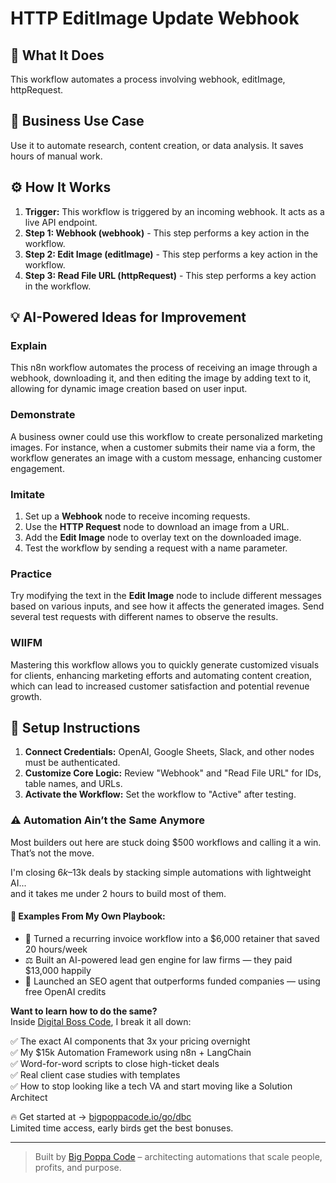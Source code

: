 # HTTP EditImage Update Webhook

## 🚀 What It Does
This workflow automates a process involving webhook, editImage, httpRequest.

## 💼 Business Use Case
Use it to automate research, content creation, or data analysis. It saves hours of manual work.

## ⚙️ How It Works
1.  **Trigger:** This workflow is triggered by an incoming webhook. It acts as a live API endpoint.
2. **Step 1: Webhook (webhook)** - This step performs a key action in the workflow.
3. **Step 2: Edit Image (editImage)** - This step performs a key action in the workflow.
4. **Step 3: Read File URL (httpRequest)** - This step performs a key action in the workflow.

## 💡 AI-Powered Ideas for Improvement
### Explain
This n8n workflow automates the process of receiving an image through a webhook, downloading it, and then editing the image by adding text to it, allowing for dynamic image creation based on user input.

### Demonstrate
A business owner could use this workflow to create personalized marketing images. For instance, when a customer submits their name via a form, the workflow generates an image with a custom message, enhancing customer engagement.

### Imitate
1. Set up a **Webhook** node to receive incoming requests.
2. Use the **HTTP Request** node to download an image from a URL.
3. Add the **Edit Image** node to overlay text on the downloaded image.
4. Test the workflow by sending a request with a name parameter.

### Practice
Try modifying the text in the **Edit Image** node to include different messages based on various inputs, and see how it affects the generated images. Send several test requests with different names to observe the results.

### WIIFM
Mastering this workflow allows you to quickly generate customized visuals for clients, enhancing marketing efforts and automating content creation, which can lead to increased customer satisfaction and potential revenue growth.

## 🔧 Setup Instructions
1. **Connect Credentials:** OpenAI, Google Sheets, Slack, and other nodes must be authenticated.
2. **Customize Core Logic:** Review "Webhook" and "Read File URL" for IDs, table names, and URLs.
3. **Activate the Workflow:** Set the workflow to "Active" after testing.

### ⚠️ Automation Ain’t the Same Anymore

Most builders out here are stuck doing $500 workflows and calling it a win.  
That’s not the move.  

I'm closing $6k–$13k deals by stacking simple automations with lightweight AI...  
and it takes me under 2 hours to build most of them.

#### 🧠 Examples From My Own Playbook:
- 🔁 Turned a recurring invoice workflow into a $6,000 retainer that saved 20 hours/week  
- ⚖️ Built an AI-powered lead gen engine for law firms — they paid $13,000 happily  
- 🚀 Launched an SEO agent that outperforms funded companies — using free OpenAI credits  

**Want to learn how to do the same?**  
Inside [Digital Boss Code](https://bigpoppacode.io/go/dbc), I break it all down:

✅ The exact AI components that 3x your pricing overnight  
✅ My $15k Automation Framework using n8n + LangChain  
✅ Word-for-word scripts to close high-ticket deals  
✅ Real client case studies with templates  
✅ How to stop looking like a tech VA and start moving like a Solution Architect  

🔥 Get started at → [bigpoppacode.io/go/dbc](https://bigpoppacode.io/go/dbc)  
Limited time access, early birds get the best bonuses.

---
> Built by [Big Poppa Code](https://bigpoppacode.io) – architecting automations that scale people, profits, and purpose.
